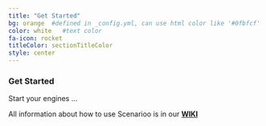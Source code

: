 ```yaml
---
title: "Get Started"
bg: orange  #defined in _config.yml, can use html color like '#0fbfcf'
color: white   #text color
fa-icon: rocket
titleColor: sectionTitleColor
style: center
---
```


### Get Started

Start your engines ...

All information about how to use Scenarioo is in our **[WIKI](http://github.com/scenarioo/scenarioo/wiki)**

